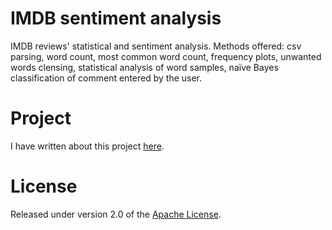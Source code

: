 # IMDB sentiment analysis
IMDB reviews' statistical and sentiment analysis. Methods offered: csv parsing, word count, most common word count, frequency plots, unwanted words clensing, statistical analysis of word samples, naïve Bayes classification of comment entered by the user.

# Project
I have written about this project [here].

# License
Released under version 2.0 of the [Apache License].

[Apache license]: http://www.apache.org/licenses/LICENSE-2.0
[here]: https://medium.com/@ugo.bertello
